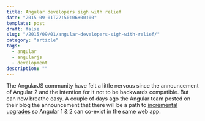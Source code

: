 ```yaml
---
title: Angular developers sigh with relief
date: "2015-09-01T22:50:06+00:00"
template: post
draft: false
slug: "/2015/09/01/angular-developers-sigh-with-relief/"
category: "article"
tags:
  - angular
  - angularjs
  - development
description: ""
---
```


The AngularJS community have felt a little nervous since the announcement of Angular 2 and the intention for it not to be backwards compatible. But can now breathe easy. A couple of days ago the Angular team posted on their blog the announcement that there will be a path to [incremental upgrades](http://angularjs.blogspot.co.nz/2015/08/angular-1-and-angular-2-coexistence.html) so Angular 1 &amp; 2 can co-exist in the same web app.
